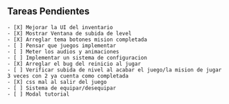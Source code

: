## Tareas Pendientes

    - [X] Mejorar la UI del inventario
    - [X] Mostrar Ventana de subida de level
    - [X] Arreglar tema botones mision completada
    - [ ] Pensar que juegos implementar
    - [ ] Meter los audios y animaciones
    - [ ] Implementar un sistema de configuracion
    - [X] Arreglar el bug del reinicio al jugar
    - [ ] Verificar subida de nivel al acabar el juego/la mision de jugar 3 veces con 2 ya cuenta como completada
    - [X] css mal al salir del juego
    - [ ] Sistema de equipar/desequipar
    - [ ] Modal tutorial

